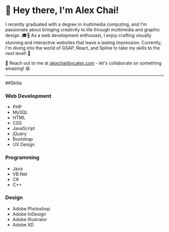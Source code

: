 # 👋 Hey there, I'm Alex Chai!

I recently graduated with a degree in multimedia computing, and I'm passionate about bringing creativity to life through multimedia and graphic design. 🎓💫 As a web development enthusiast, I enjoy crafting visually stunning and interactive websites that leave a lasting impression. Currently, I'm diving into the world of GSAP, React, and Spline to take my skills to the next level! 🚀

📧 Reach out to me at [alexchai@xcalex.com](mailto:alexchai@xcalex.com) - let's collaborate on something amazing! 😄

___

##Skilla
### Web Development
- PHP
- MySQL
- HTML
- CSS
- JavaScript
- jQuery
- Bootstrap
- UX Design

### Programming
- Java
- VB.Net
- C#
- C++

### Design
- Adobe Photoshop
- Adobe InDesign
- Adobe Illustrator
- Adobe XD

<!---
alexchai97/alexchai97 is a ✨ special ✨ repository because its `README.md` (this file) appears on your GitHub profile.
You can click the Preview link to take a look at your changes.
--->
